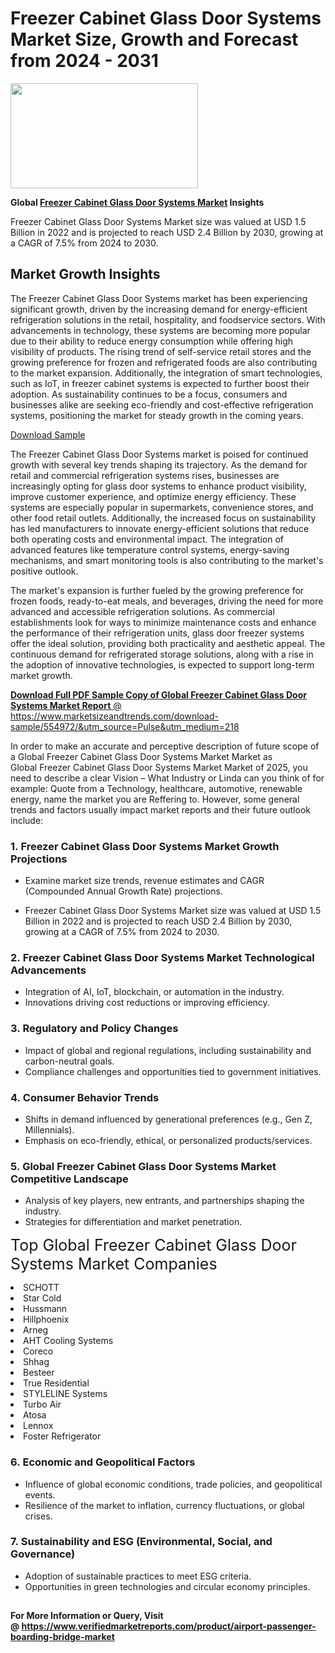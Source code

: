 <H1>Freezer Cabinet Glass Door Systems Market Size, Growth and Forecast from 2024 - 2031</H1><img class="aligncenter size-medium wp-image-584254" src="https://thirdeyenews.in/wp-content/uploads/2024/09/Global-Market-Research-300x168.jpeg" alt="" width="300" height="168" /><p><strong>Global&nbsp;<a href="https://www.marketsizeandtrends.com/download-sample/554972/&amp;utm_source=Pulse&amp;utm_medium=218">Freezer Cabinet Glass Door Systems Market</a> Insights</strong></p><p>Freezer Cabinet Glass Door Systems Market size was valued at USD 1.5 Billion in 2022 and is projected to reach USD 2.4 Billion by 2030, growing at a CAGR of 7.5% from 2024 to 2030.</p><p><h2>Market Growth Insights</h2> <p>The Freezer Cabinet Glass Door Systems market has been experiencing significant growth, driven by the increasing demand for energy-efficient refrigeration solutions in the retail, hospitality, and foodservice sectors. With advancements in technology, these systems are becoming more popular due to their ability to reduce energy consumption while offering high visibility of products. The rising trend of self-service retail stores and the growing preference for frozen and refrigerated foods are also contributing to the market expansion. Additionally, the integration of smart technologies, such as IoT, in freezer cabinet systems is expected to further boost their adoption. As sustainability continues to be a focus, consumers and businesses alike are seeking eco-friendly and cost-effective refrigeration systems, positioning the market for steady growth in the coming years.</p> <p><a href="#">Download Sample</a></p> <p>The Freezer Cabinet Glass Door Systems market is poised for continued growth with several key trends shaping its trajectory. As the demand for retail and commercial refrigeration systems rises, businesses are increasingly opting for glass door systems to enhance product visibility, improve customer experience, and optimize energy efficiency. These systems are especially popular in supermarkets, convenience stores, and other food retail outlets. Additionally, the increased focus on sustainability has led manufacturers to innovate energy-efficient solutions that reduce both operating costs and environmental impact. The integration of advanced features like temperature control systems, energy-saving mechanisms, and smart monitoring tools is also contributing to the market's positive outlook.</p> <p>The market's expansion is further fueled by the growing preference for frozen foods, ready-to-eat meals, and beverages, driving the need for more advanced and accessible refrigeration solutions. As commercial establishments look for ways to minimize maintenance costs and enhance the performance of their refrigeration units, glass door freezer systems offer the ideal solution, providing both practicality and aesthetic appeal. The continuous demand for refrigerated storage solutions, along with a rise in the adoption of innovative technologies, is expected to support long-term market growth.</p> <p><a href="#"></p><p><span class=""><strong>Download Full PDF Sample Copy of Global Freezer Cabinet Glass Door Systems Market Report</strong> @ <a href="https://www.marketsizeandtrends.com/download-sample/554972/&amp;utm_source=Pulse&amp;utm_medium=218" target="_blank">https://www.marketsizeandtrends.com/download-sample/554972/&amp;utm_source=Pulse&amp;utm_medium=218</a></span></p><p>In order to make an accurate and perceptive description of future scope of a Global&nbsp;Freezer Cabinet Glass Door Systems Market Market as Global&nbsp;Freezer Cabinet Glass Door Systems Market Market of 2025, you need to describe a clear Vision &ndash; What Industry or Linda can you think of for example: Quote from a Technology, healthcare, automotive, renewable energy, name the market you are Reffering to. However, some general trends and factors usually impact market reports and their future outlook include:</p><h3>1.&nbsp;<strong>Freezer Cabinet Glass Door Systems Market Growth Projections</strong></h3><ul><li>Examine market size trends, revenue estimates and CAGR (Compounded Annual Growth Rate) projections.</li><li><p>Freezer Cabinet Glass Door Systems Market size was valued at USD 1.5 Billion in 2022 and is projected to reach USD 2.4 Billion by 2030, growing at a CAGR of 7.5% from 2024 to 2030.</p></li></ul><h3>2.&nbsp;<strong>Freezer Cabinet Glass Door Systems Market Technological Advancements</strong></h3><ul><li>Integration of AI, IoT, blockchain, or automation in the industry.</li><li>Innovations driving cost reductions or improving efficiency.</li></ul><h3>3.&nbsp;<strong>Regulatory and Policy Changes</strong></h3><ul><li>Impact of global and regional regulations, including sustainability and carbon-neutral goals.</li><li>Compliance challenges and opportunities tied to government initiatives.</li></ul><h3>4.&nbsp;<strong>Consumer Behavior Trends</strong></h3><ul><li>Shifts in demand influenced by generational preferences (e.g., Gen Z, Millennials).</li><li>Emphasis on eco-friendly, ethical, or personalized products/services.</li></ul><h3>5.&nbsp;<strong>Global Freezer Cabinet Glass Door Systems Market Competitive Landscape</strong></h3><ul><li>Analysis of key players, new entrants, and partnerships shaping the industry.</li><li>Strategies for differentiation and market penetration.</li></ul><p data-pm-slice="1 1 []"><span style="color: inherit; font-family: inherit; font-size: 25px;">Top Global Freezer Cabinet Glass Door Systems Market Companies</span></p><div class="" data-test-id=""><p><li>SCHOTT</li><li> Star Cold</li><li> Hussmann</li><li> Hillphoenix</li><li> Arneg</li><li> AHT Cooling Systems</li><li> Coreco</li><li> Shhag</li><li> Besteer</li><li> True Residential</li><li> STYLELINE Systems</li><li> Turbo Air</li><li> Atosa</li><li> Lennox</li><li> Foster Refrigerator</li></p></div><h3>6.&nbsp;<strong>Economic and Geopolitical Factors</strong></h3><ul><li>Influence of global economic conditions, trade policies, and geopolitical events.</li><li>Resilience of the market to inflation, currency fluctuations, or global crises.</li></ul><h3>7.&nbsp;<strong>Sustainability and ESG (Environmental, Social, and Governance)</strong></h3><ul><li>Adoption of sustainable practices to meet ESG criteria.</li><li>Opportunities in green technologies and circular economy principles.</li></ul><h2><strong style="font-size: 14px;">For More Information or Query, Visit @&nbsp;</strong><a style="background-color: #ffffff; font-size: 14px;" href="https://www.marketsizeandtrends.com/report/freezer-cabinet-glass-door-systems-market/" target="_blank">https://www.verifiedmarketreports.com/product/airport-passenger-boarding-bridge-market</a></h2>
